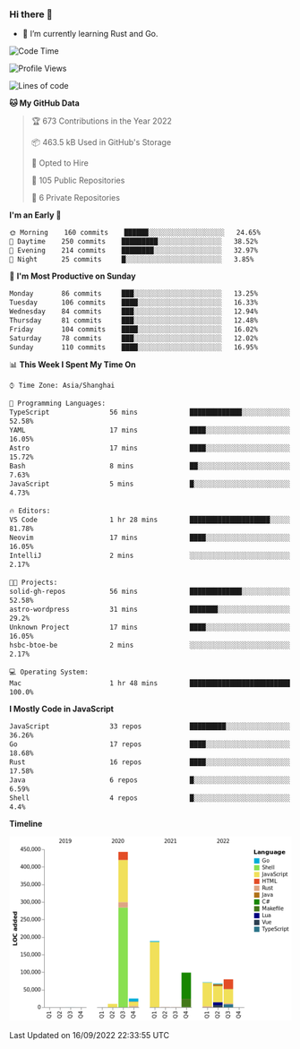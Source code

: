 ### Hi there 👋

- 🌱 I’m currently learning Rust and Go.

<!--START_SECTION:waka-->
![Code Time](http://img.shields.io/badge/Code%20Time-689%20hrs%2047%20mins-blue)

![Profile Views](http://img.shields.io/badge/Profile%20Views-0-blue)

![Lines of code](https://img.shields.io/badge/From%20Hello%20World%20I%27ve%20Written-981%20Thousand%20lines%20of%20code-blue)

**🐱 My GitHub Data** 

> 🏆 673 Contributions in the Year 2022
 > 
> 📦 463.5 kB Used in GitHub's Storage 
 > 
> 💼 Opted to Hire
 > 
> 📜 105 Public Repositories 
 > 
> 🔑 6 Private Repositories  
 > 
**I'm an Early 🐤** 

```text
🌞 Morning    160 commits    ██████░░░░░░░░░░░░░░░░░░░   24.65% 
🌆 Daytime    250 commits    █████████░░░░░░░░░░░░░░░░   38.52% 
🌃 Evening    214 commits    ████████░░░░░░░░░░░░░░░░░   32.97% 
🌙 Night      25 commits     █░░░░░░░░░░░░░░░░░░░░░░░░   3.85%

```
📅 **I'm Most Productive on Sunday** 

```text
Monday       86 commits     ███░░░░░░░░░░░░░░░░░░░░░░   13.25% 
Tuesday      106 commits    ████░░░░░░░░░░░░░░░░░░░░░   16.33% 
Wednesday    84 commits     ███░░░░░░░░░░░░░░░░░░░░░░   12.94% 
Thursday     81 commits     ███░░░░░░░░░░░░░░░░░░░░░░   12.48% 
Friday       104 commits    ████░░░░░░░░░░░░░░░░░░░░░   16.02% 
Saturday     78 commits     ███░░░░░░░░░░░░░░░░░░░░░░   12.02% 
Sunday       110 commits    ████░░░░░░░░░░░░░░░░░░░░░   16.95%

```


📊 **This Week I Spent My Time On** 

```text
⌚︎ Time Zone: Asia/Shanghai

💬 Programming Languages: 
TypeScript               56 mins             █████████████░░░░░░░░░░░░   52.58% 
YAML                     17 mins             ████░░░░░░░░░░░░░░░░░░░░░   16.05% 
Astro                    17 mins             ████░░░░░░░░░░░░░░░░░░░░░   15.72% 
Bash                     8 mins              ██░░░░░░░░░░░░░░░░░░░░░░░   7.63% 
JavaScript               5 mins              █░░░░░░░░░░░░░░░░░░░░░░░░   4.73%

🔥 Editors: 
VS Code                  1 hr 28 mins        ████████████████████░░░░░   81.78% 
Neovim                   17 mins             ████░░░░░░░░░░░░░░░░░░░░░   16.05% 
IntelliJ                 2 mins              ░░░░░░░░░░░░░░░░░░░░░░░░░   2.17%

🐱‍💻 Projects: 
solid-gh-repos           56 mins             █████████████░░░░░░░░░░░░   52.58% 
astro-wordpress          31 mins             ███████░░░░░░░░░░░░░░░░░░   29.2% 
Unknown Project          17 mins             ████░░░░░░░░░░░░░░░░░░░░░   16.05% 
hsbc-btoe-be             2 mins              ░░░░░░░░░░░░░░░░░░░░░░░░░   2.17%

💻 Operating System: 
Mac                      1 hr 48 mins        █████████████████████████   100.0%

```

**I Mostly Code in JavaScript** 

```text
JavaScript               33 repos            █████████░░░░░░░░░░░░░░░░   36.26% 
Go                       17 repos            ████░░░░░░░░░░░░░░░░░░░░░   18.68% 
Rust                     16 repos            ████░░░░░░░░░░░░░░░░░░░░░   17.58% 
Java                     6 repos             █░░░░░░░░░░░░░░░░░░░░░░░░   6.59% 
Shell                    4 repos             █░░░░░░░░░░░░░░░░░░░░░░░░   4.4%

```


**Timeline**

![Chart not found](https://raw.githubusercontent.com/elton/elton/main/charts/bar_graph.png) 


 Last Updated on 16/09/2022 22:33:55 UTC
<!--END_SECTION:waka-->

<!--
**elton/elton** is a ✨ _special_ ✨ repository because its `README.md` (this file) appears on your GitHub profile.

Here are some ideas to get you started:

- 🔭 I’m currently working on ...
- 🌱 I’m currently learning ...
- 👯 I’m looking to collaborate on ...
- 🤔 I’m looking for help with ...
- 💬 Ask me about ...
- 📫 How to reach me: ...
- 😄 Pronouns: ...
- ⚡ Fun fact: ...
-->
